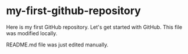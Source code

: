# my-first-github-repository
Here is my first GitHub repository. Let's get started with GitHub. This file was modified locally.

README.md file was just edited manually.

